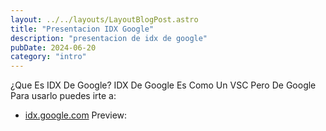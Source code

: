 ```yaml
---
layout: ../../layouts/LayoutBlogPost.astro
title: "Presentacion IDX Google"
description: "presentacion de idx de google"
pubDate: 2024-06-20
category: "intro"
---
```

¿Que Es IDX De Google?
IDX De Google Es Como Un VSC Pero De Google
Para usarlo puedes irte a:
- [idx.google.com](https://idx.google.com)
Preview:
